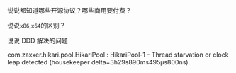说说都知道哪些开源协议？哪些商用要付费？



说说`x86`,`x64`的区别？



说说 DDD 解决的问题

































com.zaxxer.hikari.pool.HikariPool        : HikariPool-1 - Thread starvation or clock leap detected (housekeeper delta=3h29s890ms495µs800ns).



